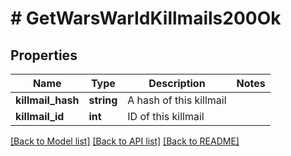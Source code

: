 # # GetWarsWarIdKillmails200Ok

## Properties

Name | Type | Description | Notes
------------ | ------------- | ------------- | -------------
**killmail_hash** | **string** | A hash of this killmail | 
**killmail_id** | **int** | ID of this killmail | 

[[Back to Model list]](../../README.md#documentation-for-models) [[Back to API list]](../../README.md#documentation-for-api-endpoints) [[Back to README]](../../README.md)


